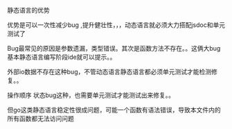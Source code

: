 静态语言的优势

优势是可以一次性减少bug ,提升健壮性，，，动态语言就必须大力搭配jsdoc和单元测试了


Bug最常见的原因是参数遗漏，类型错误。其次是函数方法不存在。。这俩大bug基本静态语言编写阶段ide就可以提示。。

外部io数据不存在这种bug，不管动态语言静态语言都必须单元测试才能检测修复。。

操作顺序 状态bug这种，也需要单元测试才能测试出来修复。。


但go这类静态语言稳定性很成问题，可能一个函数有语法错误，导致本文件内的所有函数都无法访问问题

